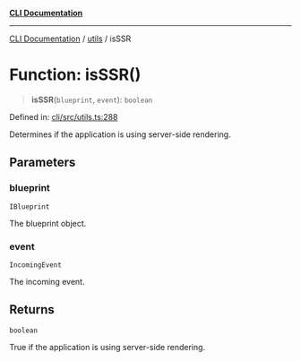 [**CLI Documentation**](../../README.md)

***

[CLI Documentation](../../README.md) / [utils](../README.md) / isSSR

# Function: isSSR()

> **isSSR**(`blueprint`, `event`): `boolean`

Defined in: [cli/src/utils.ts:288](https://github.com/stonemjs/cli/blob/83156d7f07cad6e0545ad29ba32878fdd248ede2/src/utils.ts#L288)

Determines if the application is using server-side rendering.

## Parameters

### blueprint

`IBlueprint`

The blueprint object.

### event

`IncomingEvent`

The incoming event.

## Returns

`boolean`

True if the application is using server-side rendering.
